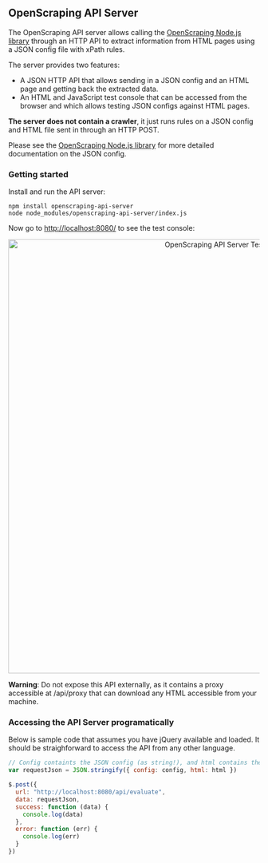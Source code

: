 ## OpenScraping API Server

The OpenScraping API server allows calling the [OpenScraping Node.js library](https://github.com/zmarty/openscraping-lib-nodejs/) through an HTTP API to extract information from HTML pages using a JSON config file with xPath rules.

The server provides two features:
* A JSON HTTP API that allows sending in a JSON config and an HTML page and getting back the extracted data.
* An HTML and JavaScript test console that can be accessed from the browser and which allows testing JSON configs against HTML pages.

**The server does not contain a crawler**, it just runs rules on a JSON config and HTML file sent in through an HTTP POST.

Please see the [OpenScraping Node.js library](https://github.com/zmarty/openscraping-lib-nodejs/) for more detailed documentation on the JSON config.

### Getting started

Install and run the API server:

```
npm install openscraping-api-server
node node_modules/openscraping-api-server/index.js
```

Now go to [http://localhost:8080/](http://localhost:8080/) to see the test console:
<p align="center"><img src='http://i.imgur.com/AvpwGCK.jpg' alt='OpenScraping API Server Test Console' width='870'></p>

**Warning**: Do not expose this API externally, as it contains a proxy accessible at /api/proxy that can download any HTML accessible from your machine.

### Accessing the API Server programatically

Below is sample code that assumes you have jQuery available and loaded. It should be straighforward to access the API from any other language.

```javascript
// Config containts the JSON config (as string!), and html contains the HTML of the pages we are scraping
var requestJson = JSON.stringify({ config: config, html: html })

$.post({
  url: "http://localhost:8080/api/evaluate",
  data: requestJson,
  success: function (data) {
    console.log(data)
  },
  error: function (err) {
    console.log(err)
  }
})
```
